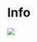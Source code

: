 # Info
<div id="header" aling="center">
    <img src="[https://media.giphy.com/media/6hUoffXO1EOsWLlsXL/giphy.gif](https://media.giphy.com/media/iddm3qLpC8x3djZDSm/giphy.gif)">
  </div>
